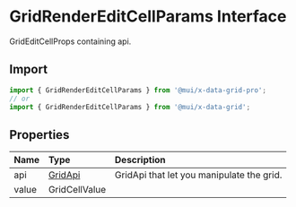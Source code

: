 # GridRenderEditCellParams Interface

<p class="description">GridEditCellProps containing api.</p>

## Import

```js
import { GridRenderEditCellParams } from '@mui/x-data-grid-pro';
// or
import { GridRenderEditCellParams } from '@mui/x-data-grid';
```

## Properties

| Name                                 | Type                                                               | Description                               |
| :----------------------------------- | :----------------------------------------------------------------- | :---------------------------------------- |
| <span class="prop-name">api</span>   | <span class="prop-type">[GridApi](/api/data-grid/grid-api/)</span> | GridApi that let you manipulate the grid. |
| <span class="prop-name">value</span> | <span class="prop-type">GridCellValue</span>                       |                                           |
